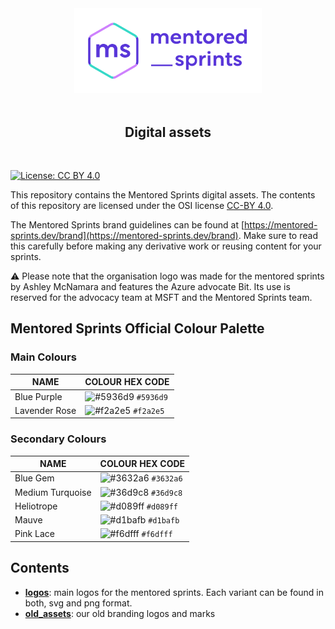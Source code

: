 <div align="center">
 <img alt="Logo" src="./logos/svg/MS_logo_white.svg" width="300" />
</div>
<br>

<div align="center">
 <h2>Digital assets</h2>
</div>
<br>

[![License: CC BY 4.0](https://img.shields.io/badge/License-CC%20BY%204.0-lightgrey.svg?colorA=2D2A56&colorB=FF6F91&style=flat.svg)](https://creativecommons.org/licenses/by/4.0/)

This repository contains the Mentored Sprints digital assets. The contents of this repository are licensed under the OSI license [CC-BY 4.0](https://creativecommons.org/licenses/by/4.0/).

The Mentored Sprints brand guidelines can be found at [https://mentored-sprints.dev/brand](https://mentored-sprints.dev/brand). Make sure to read this carefully before making any derivative work or reusing content for your sprints.

:warning: Please note that the organisation logo was made for the mentored sprints by Ashley McNamara and features the Azure advocate Bit. Its use is reserved for the advocacy team at MSFT and the Mentored Sprints team.

## Mentored Sprints Official Colour Palette

### Main Colours

| NAME            | COLOUR HEX CODE                                                      |
| ---------------- | -------------------------------------------------------------------- |
| Blue Purple | ![#5936d9](https://placehold.it/15/5936d9/000000?text=%20) `#5936d9` |
| Lavender Rose  | ![#f2a2e5](https://placehold.it/15/f2a2e5/000000?text=%20) `#f2a2e5` |

### Secondary Colours

| NAME            | COLOUR HEX CODE                                                      |
| ---------------- | -------------------------------------------------------------------- |
| Blue Gem    | ![#3632a6](https://placehold.it/15/3632a6/000000?text=%20) `#3632a6` |
| Medium Turquoise  | ![#36d9c8](https://placehold.it/15/36d9c8/000000?text=%20) `#36d9c8` |
| Heliotrope | ![#d089ff](https://placehold.it/15/d089ff/000000?text=%20) `#d089ff` |
| Mauve  | ![#d1bafb](https://placehold.it/15/d1bafb/000000?text=%20) `#d1bafb` |
| Pink Lace  | ![#f6dfff](https://placehold.it/15/f6dfff/000000?text=%20) `#f6dfff` |

## Contents

- **[logos](./logos)**: main logos for the mentored sprints. Each variant can be found in both, svg and png format.
- **[old_assets](./old_assets)**: our old branding logos and marks
